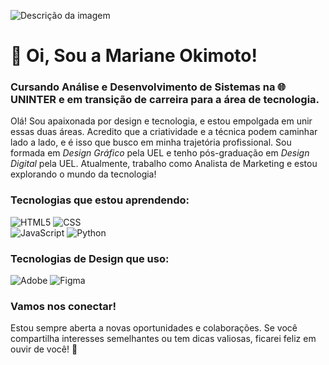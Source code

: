 ![Descrição da imagem](https://raw.githubusercontent.com/Bplushie/Bplushie/main/github-mariane-okimoto.gif)
# 👋 Oi, Sou a Mariane Okimoto!
### Cursando Análise e Desenvolvimento de Sistemas na 🌐 UNINTER e em transição de carreira para a área de tecnologia.  
Olá! Sou apaixonada por design e tecnologia, e estou empolgada em unir essas duas áreas. Acredito que a criatividade e a técnica podem caminhar lado a lado, e é isso que busco em minha trajetória profissional.
Sou formada em *Design Gráfico* pela UEL e tenho pós-graduação em *Design Digital* pela UEL. Atualmente, trabalho como Analista de Marketing e estou explorando o mundo da tecnologia!
### Tecnologias que estou aprendendo:
![HTML5](https://img.shields.io/badge/html5-%23E34F26.svg?style=for-the-badge&logo=html5&logoColor=white) 
![CSS](https://img.shields.io/badge/css-%231572B6.svg?style=for-the-badge&logo=css3&logoColor=white)   
![JavaScript](https://img.shields.io/badge/javascript-%23323330.svg?style=for-the-badge&logo=javascript&logoColor=%23F7DF1E) 
![Python](https://img.shields.io/badge/python-3670A0?style=for-the-badge&logo=python&logoColor=ffdd54) 
### Tecnologias de Design que uso:
![Adobe](https://img.shields.io/badge/adobe-%23FF0000.svg?style=for-the-badge&logo=adobe&logoColor=white) 
![Figma](https://img.shields.io/badge/figma-%23F24E1E.svg?style=for-the-badge&logo=figma&logoColor=white)  
### Vamos nos conectar!
Estou sempre aberta a novas oportunidades e colaborações. Se você compartilha interesses semelhantes ou tem dicas valiosas, ficarei feliz em ouvir de você! 🌟
